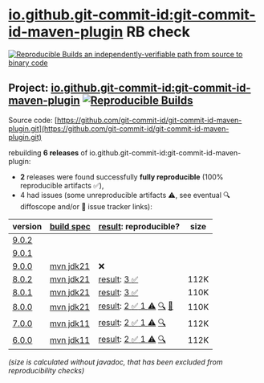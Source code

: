 [io.github.git-commit-id:git-commit-id-maven-plugin](https://central.sonatype.com/artifact/io.github.git-commit-id/git-commit-id-maven-plugin/versions) RB check
=======

[![Reproducible Builds](https://reproducible-builds.org/images/logos/rb.svg) an independently-verifiable path from source to binary code](https://reproducible-builds.org/)

## Project: [io.github.git-commit-id:git-commit-id-maven-plugin](https://central.sonatype.com/artifact/io.github.git-commit-id/git-commit-id-maven-plugin/versions) [![Reproducible Builds](https://img.shields.io/endpoint?url=https://raw.githubusercontent.com/jvm-repo-rebuild/reproducible-central/master/content/io/github/git-commit-id/badge.json)](https://github.com/jvm-repo-rebuild/reproducible-central/blob/master/content/io/github/git-commit-id/README.md)

Source code: [https://github.com/git-commit-id/git-commit-id-maven-plugin.git](https://github.com/git-commit-id/git-commit-id-maven-plugin.git)

rebuilding **6 releases** of io.github.git-commit-id:git-commit-id-maven-plugin:
- **2** releases were found successfully **fully reproducible** (100% reproducible artifacts :white_check_mark:),
- 4 had issues (some unreproducible artifacts :warning:, see eventual :mag: diffoscope and/or :memo: issue tracker links):

| version | [build spec](/BUILDSPEC.md) | [result](https://reproducible-builds.org/docs/jvm/): reproducible? | size |
| -- | --------- | ------ | -- |
| [9.0.2](https://central.sonatype.com/artifact/io.github.git-commit-id/git-commit-id-maven-plugin/9.0.2/pom) | | | |
| [9.0.1](https://central.sonatype.com/artifact/io.github.git-commit-id/git-commit-id-maven-plugin/9.0.1/pom) | | | |
| [9.0.0](https://central.sonatype.com/artifact/io.github.git-commit-id/git-commit-id-maven-plugin/9.0.0/pom) | [mvn jdk21](git-commit-id-maven-plugin-9.0.0.buildspec) | :x: | |
| [8.0.2](https://central.sonatype.com/artifact/io.github.git-commit-id/git-commit-id-maven-plugin/8.0.2/pom) | [mvn jdk21](git-commit-id-maven-plugin-8.0.2.buildspec) | [result](git-commit-id-maven-plugin-8.0.2.buildinfo): [3 :white_check_mark: ](git-commit-id-maven-plugin-8.0.2.buildcompare) | 112K |
| [8.0.1](https://central.sonatype.com/artifact/io.github.git-commit-id/git-commit-id-maven-plugin/8.0.1/pom) | [mvn jdk21](git-commit-id-maven-plugin-8.0.1.buildspec) | [result](git-commit-id-maven-plugin-8.0.1.buildinfo): [3 :white_check_mark: ](git-commit-id-maven-plugin-8.0.1.buildcompare) | 110K |
| [8.0.0](https://central.sonatype.com/artifact/io.github.git-commit-id/git-commit-id-maven-plugin/8.0.0/pom) | [mvn jdk21](git-commit-id-maven-plugin-8.0.0.buildspec) | [result](git-commit-id-maven-plugin-8.0.0.buildinfo): [2 :white_check_mark:  1 :warning:](git-commit-id-maven-plugin-8.0.0.buildcompare) [:mag:](git-commit-id-maven-plugin-8.0.0.diffoscope) [:memo:](https://github.com/git-commit-id/git-commit-id-maven-plugin/pull/711) | 110K |
| [7.0.0](https://central.sonatype.com/artifact/io.github.git-commit-id/git-commit-id-maven-plugin/7.0.0/pom) | [mvn jdk11](git-commit-id-maven-plugin-7.0.0.buildspec) | [result](git-commit-id-maven-plugin-7.0.0.buildinfo): [2 :white_check_mark:  1 :warning:](git-commit-id-maven-plugin-7.0.0.buildcompare) [:mag:](git-commit-id-maven-plugin-7.0.0.diffoscope) | 112K |
| [6.0.0](https://central.sonatype.com/artifact/io.github.git-commit-id/git-commit-id-maven-plugin/6.0.0/pom) | [mvn jdk11](git-commit-id-maven-plugin-6.0.0.buildspec) | [result](git-commit-id-maven-plugin-6.0.0.buildinfo): [2 :white_check_mark:  1 :warning:](git-commit-id-maven-plugin-6.0.0.buildcompare) [:mag:](git-commit-id-maven-plugin-6.0.0.diffoscope) | 112K |

<i>(size is calculated without javadoc, that has been excluded from reproducibility checks)</i>

